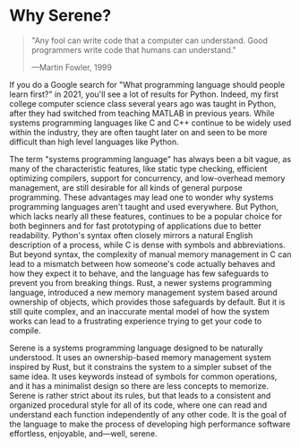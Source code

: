 # Why Serene?

> "Any fool can write code that a computer can understand. Good programmers write code that humans can understand."
>
> —Martin Fowler, 1999

If you do a Google search for "What programming language should people learn first?" in 2021, you'll see a lot of results for Python. Indeed, my first college computer science class several years ago was taught in Python, after they had switched from teaching MATLAB in previous years. While systems programming languages like C and C++ continue to be widely used within the industry, they are often taught later on and seen to be more difficult than high level languages like Python.

The term "systems programming language" has always been a bit vague, as many of the characteristic features, like static type checking, efficient optimizing compilers, support for concurrency, and low-overhead memory management, are still desirable for all kinds of general purpose programming. These advantages may lead one to wonder why systems programming languages aren't taught and used everywhere. But Python, which lacks nearly all these features, continues to be a popular choice for both beginners and for fast prototyping of applications due to better readability. Python's syntax often closely mirrors a natural English description of a process, while C is dense with symbols and abbreviations. But beyond syntax, the complexity of manual memory management in C can lead to a mismatch between how someone's code actually behaves and how they expect it to behave, and the language has few safeguards to prevent you from breaking things. Rust, a newer systems programming language, introduced a new memory management system based around ownership of objects, which provides those safeguards by default. But it is still quite complex, and an inaccurate mental model of how the system works can lead to a frustrating experience trying to get your code to compile.

Serene is a systems programming language designed to be naturally understood. It uses an ownership-based memory management system inspired by Rust, but it constrains the system to a simpler subset of the same idea. It uses keywords instead of symbols for common operations, and it has a minimalist design so there are less concepts to memorize. Serene is rather strict about its rules, but that leads to a consistent and organized procedural style for all of its code, where one can read and understand each function independently of any other code. It is the goal of the language to make the process of developing high performance software effortless, enjoyable, and—well, serene.